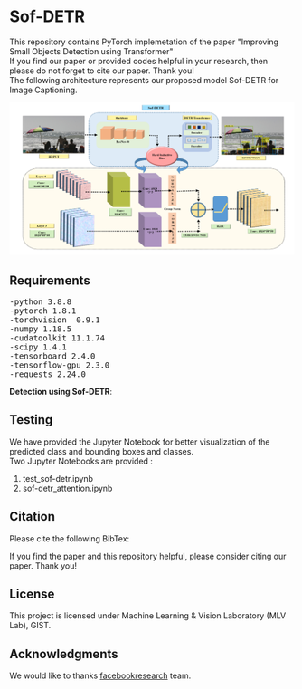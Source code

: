 # Sof-DETR
This repository contains PyTorch implemetation of the paper "Improving Small Objects Detection using Transformer" \
If you find our paper or provided codes helpful in your research, then please do not forget to cite our paper. Thank you! \
The following architecture represents our proposed model Sof-DETR for Image Captioning. 

![alt text](https://github.com/shikha-gist/Sof-DETR/blob/main/model/sof-detr_model.png)

## Requirements
<pre>
-python 3.8.8  
-pytorch 1.8.1
-torchvision  0.9.1
-numpy 1.18.5
-cudatoolkit 11.1.74
-scipy 1.4.1
-tensorboard 2.4.0
-tensorflow-gpu 2.3.0
-requests 2.24.0
</pre>
**Detection using Sof-DETR**: 
## Testing
We have provided the Jupyter Notebook for better visualization of the predicted class and bounding boxes and classes.\
Two Jupyter Notebooks are provided :
1. test_sof-detr.ipynb
2. sof-detr_attention.ipynb







## Citation
Please cite the following BibTex: 

If you find the paper and this repository helpful, please consider citing our paper. Thank you!


## License
This project is licensed under Machine Learning & Vision Laboratory (MLV Lab), GIST. 


## Acknowledgments
We would like to thanks [facebookresearch](https://github.com/facebookresearch/detr) team.

